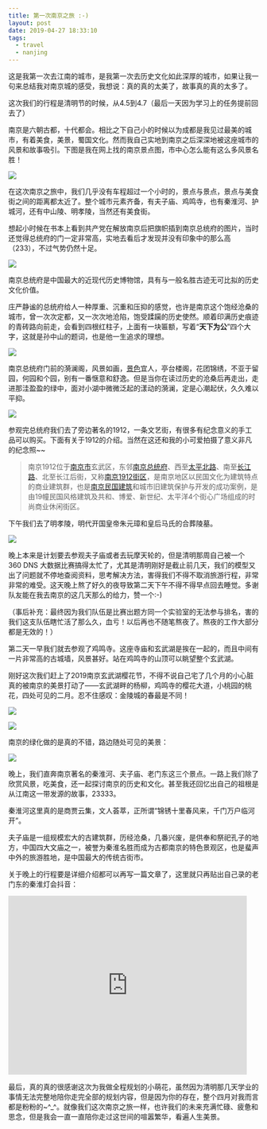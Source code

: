 ```yaml
---
title: 第一次南京之旅 :-)
layout: post
date: 2019-04-27 18:33:10
tags:
  - travel
  - nanjing
---
```


这是我第一次去江南的城市，是我第一次去历史文化如此深厚的城市，如果让我一句来总结我对南京城的感受，我想说：真的真的太美了，故事真的真的太多了。

这次我们的行程是清明节的时候，从4.5到4.7（最后一天因为学习上的任务提前回去了）

南京是六朝古都，十代都会。相比之下自己小的时候以为成都是我见过最美的城市，有着美食，美景，蜀国文化。然而我自己实地到南京之后深深地被这座城市的风景和故事吸引。下图是我在网上找的南京景点图，市中心怎么能有这么多风景名胜！

![](https://saferman.github.io/gallery/assets/img/nanjing/spots.gif)

在这次南京之旅中，我们几乎没有车程超过一个小时的，景点与景点，景点与美食街之间的距离都太近了。整个城市元素齐备，有夫子庙、鸡鸣寺，也有秦淮河、护城河，还有中山陵、明孝陵，当然还有美食街。

想起小时候在书本上看到共产党在解放南京后把旗帜插到南京总统府的图片，当时还觉得总统府的门一定非常高，实地去看后才发现并没有印象中的那么高（233），不过气势仍然十足。

![](https://saferman.github.io/gallery/assets/img/nanjing/zongtongfu.jpg)

南京总统府是中国最大的近现代历史博物馆，具有与一般名胜古迹无可比拟的历史文化价值。

庄严静谧的总统府给人一种厚重、沉重和压抑的感觉，也许是南京这个饱经沧桑的城市，曾一次次定都，又一次次地沧陷，饱受蹂躏的历史使然。顺着印满历史痕迹的青砖路向前走，会看到四根红柱子，上面有一块匾额，写着“**天下为公**”四个大字，这就是孙中山的题词，也是他一生追求的理想。

![](https://saferman.github.io/gallery/assets/img/nanjing/gghz.jpg)

南京总统府门前的漪澜阁，风景如画，[景色](http://www.haociju.com/haocihaoju/jingse/)宜人，亭台楼阁，花团锦绣，不亚于留园，何园和个园，别有一番惬意和舒逸。但是当你在读过历史的沧桑后再走出，走进那洼盈盈的绿中，面对小湖中微微泛起的漾动的漪澜，定是心潮起伏，久久难以平抑。

![](https://saferman.github.io/gallery/assets/img/nanjing/flower1.jpg)

参观完总统府我们去了旁边著名的1912，一条文艺街，有很多有纪念意义的手工品可以购买。下面有关于1912的介绍。当然在这还和我的小可爱拍摄了意义非凡的纪念照~~

> 南京1912位于[南京市](https://baike.baidu.com/item/%E5%8D%97%E4%BA%AC%E5%B8%82/2207627)玄武区，东邻[南京总统府](https://baike.baidu.com/item/%E5%8D%97%E4%BA%AC%E6%80%BB%E7%BB%9F%E5%BA%9C/3027343)、西至[太平北路](https://baike.baidu.com/item/%E5%A4%AA%E5%B9%B3%E5%8C%97%E8%B7%AF/439919)、南至[长江路](https://baike.baidu.com/item/%E9%95%BF%E6%B1%9F%E8%B7%AF/4978748)、北至长江后街，又称[南京1912街区](https://baike.baidu.com/item/%E5%8D%97%E4%BA%AC1912%E8%A1%97%E5%8C%BA/14331550)，是南京地区以民国文化为建筑特点的商业建筑群，也是[南京民国建筑](https://baike.baidu.com/item/%E5%8D%97%E4%BA%AC%E6%B0%91%E5%9B%BD%E5%BB%BA%E7%AD%91/6581538)和城市旧建筑保护与开发的成功案例，是由19幢民国风格建筑及共和、博爱、新世纪、太平洋4个街心广场组成的时尚商业休闲街区。

下午我们去了明孝陵，明代开国皇帝朱元璋和皇后马氏的合葬陵墓。

![](https://saferman.github.io/gallery/assets/img/nanjing/mxl.jpg)

晚上本来是计划要去参观夫子庙或者去玩摩天轮的，但是清明那周自己被一个 360 DNS 大数据比赛搞得太忙了，尤其是清明刚好是截止前几天，我们的模型又出了问题就不停地查阅资料，思考解决方法，害得我们不得不取消旅游行程，非常非常的难受。这天晚上熬了好久的夜导致第二天下午不得不得早点回去睡觉。多谢队友能在我去南京的这几天那么的给力，赞一个:-)

（事后补充：最终因为我们队伍是比赛出题方同一个实验室的无法参与排名，害的我们这支队伍瞎忙活了那么久，血亏！以后再也不随笔熬夜了。熬夜的工作大部分都是无效的！）

第二天一早我们就去参观了鸡鸣寺。这座寺庙和玄武湖是挨在一起的，而且中间有一片非常高的古城墙，风景甚好。站在鸡鸣寺的山顶可以眺望整个玄武湖。

刚好这次我们赶上了2019南京玄武湖樱花节，不得不说自己宅了几个月的小心脏真的被南京的美景打动了——玄武湖畔的杨柳，鸡鸣寺的樱花大道，小桃园的桃花，四处可见的二月。忍不住感叹：金陵城的春最是不同！

![](https://saferman.github.io/gallery/assets/img/nanjing/jms.jpg)

![](https://saferman.github.io/gallery/assets/img/nanjing/xwh.jpg)

南京的绿化做的是真的不错，路边随处可见的美景：

![](https://saferman.github.io/gallery/assets/img/nanjing/lbmj.jpg)

晚上，我们直奔南京著名的秦淮河、夫子庙、老门东这三个景点。一路上我们除了欣赏风景，吃美食，还一起探讨南京的历史和文化。甚至我还回忆出自己的祖根是从江南这一带发源的故事，23333。

秦淮河这里真的是商贾云集，文人荟萃，正所谓“锦锈十里春风来，千门万户临河开”。

夫子庙是一组规模宏大的古建筑群，历经沧桑，几番兴废，是供奉和祭祀孔子的地方，中国四大文庙之一，被誉为秦淮名胜而成为古都南京的特色景观区，也是蜚声中外的旅游胜地，是中国最大的传统古街市。

关于晚上的行程要是详细介绍都可以再写一篇文章了，这里就只再贴出自己录的老门东的秦淮灯会抖音：

<iframe width="480" height="360" src="https://saferman.github.io/gallery/assets/video/lmd.mp4?a=1" frameborder="0"> </iframe>

最后，真的真的很感谢这次为我做全程规划的小萌花，虽然因为清明那几天学业的事情无法完整地陪你走完全部的规划内容，但是因为你的存在，整个四月对我而言都是粉粉的~^_^。就像我们这次南京之旅一样，也许我们的未来充满忙碌、疲惫和思念，但是我会一直一直陪你走过这世间的喧嚣繁华，看遍人生美景。